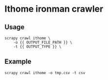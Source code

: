 # Ithome ironman crawler


## Usage
```
scrapy crawl ithome \
	-o {{ OUTPUT_FILE_PATH }} \
	-t {{ OUTPUT_TYPE }} \
```

## Example
```
scrapy crawl ithome -o tmp.csv -t csv 
```
